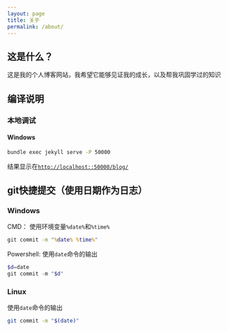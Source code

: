 ```yaml
---
layout: page
title: 关于
permalink: /about/
---
```


## 这是什么？

这是我的个人博客网站，我希望它能够见证我的成长，以及帮我巩固学过的知识  

## 编译说明
### 本地调试
#### Windows
```bat
bundle exec jekyll serve -P 50000
```  
结果显示在[`http://localhost::50000/blog/`](http://localhost::50000/blog/)

## git快捷提交（使用日期作为日志）

### Windows
CMD：
使用环境变量`%date%`和`%time%`
```bat
git commit -m "%date% %time%"
```  
Powershell:
使用`date`命令的输出
```ps1
$d=date
git commit -m "$d"
```  

### Linux
使用`date`命令的输出
```sh
git commit -m "$(date)"
```